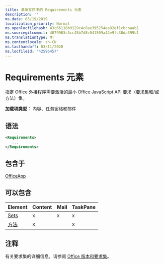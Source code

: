 ```yaml
---
title: 清单文件中的 Requirements 元素
description: ''
ms.date: 03/19/2019
localization_priority: Normal
ms.openlocfilehash: 43c66118b9129c4c8ae395254ea82ef1cbcbaab1
ms.sourcegitcommit: 4079903c3cc45b7d8c041509a44e9fc38da399b1
ms.translationtype: MT
ms.contentlocale: zh-CN
ms.lasthandoff: 03/11/2020
ms.locfileid: "42596457"
---
```

# <a name="requirements-element"></a>Requirements 元素

指定 Office 外接程序需要激活的最小 Office JavaScript API 要求（[要求集](../../develop/office-versions-and-requirement-sets.md#specify-office-hosts-and-requirement-sets)和/或方法）集。

**加载项类型：** 内容、任务窗格和邮件

## <a name="syntax"></a>语法

```XML
<Requirements>
   ...
</Requirements>
```

## <a name="contained-in"></a>包含于

[OfficeApp](officeapp.md)

## <a name="can-contain"></a>可以包含

|**Element**|**Content**|**Mail**|**TaskPane**|
|:-----|:-----|:-----|:-----|
|[Sets](sets.md)|x|x|x|
|[方法](methods.md)|x||x|

## <a name="remarks"></a>注释

有关要求集的详细信息，请参阅 [Office 版本和要求集](../../develop/office-versions-and-requirement-sets.md)。
